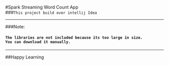 #Spark Streaming Word Count App
<br>
###`This project build over intellij Idea`<br>
***
###Note:<br>
#### `The libraries are not included because its too large in size.` <br> `You can download it manually.`
***
##Happy Learning
